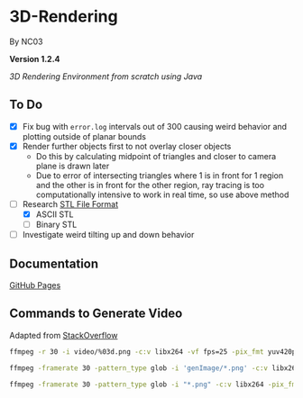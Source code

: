 # 3D-Rendering

By NC03

**Version 1.2.4**

*3D Rendering Environment from scratch using Java*

## To Do

- [X] Fix bug with `error.log` intervals out of 300 causing weird behavior and plotting outside of planar bounds
- [X] Render further objects first to not overlay closer objects
  - Do this by calculating midpoint of triangles and closer to camera plane is drawn later
  - Due to error of intersecting triangles where 1 is in front for 1 region and the other is in front for the other region, ray tracing is too computationally intensive to work in real time, so use above method
- [ ] Research [STL File Format](https://en.wikipedia.org/wiki/STL_%28file_format%29)
  - [X] ASCII STL
  - [ ] Binary STL
- [ ] Investigate weird tilting up and down behavior

## Documentation

[GitHub Pages](https://nc03.github.io/3D-Rendering/)

## Commands to Generate Video

Adapted from [StackOverflow](https://stackoverflow.com/questions/24961127/how-to-create-a-video-from-images-with-ffmpeg)

```bash
ffmpeg -r 30 -i video/%03d.png -c:v libx264 -vf fps=25 -pix_fmt yuv420p out.mp4

ffmpeg -framerate 30 -pattern_type glob -i 'genImage/*.png' -c:v libx264 -pix_fmt yuv420p out2.mp4

ffmpeg -framerate 30 -pattern_type glob -i "*.png" -c:v libx264 -pix_fmt yuv420p out.mp4
```
